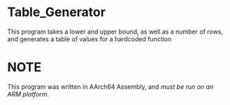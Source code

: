 # Table_Generator
This program takes a lower and upper bound, as well as a number of rows, and generates a table of values for a hardcoded function

# NOTE
This program was written in AArch64 Assembly, and _must be run on an ARM platform_.

